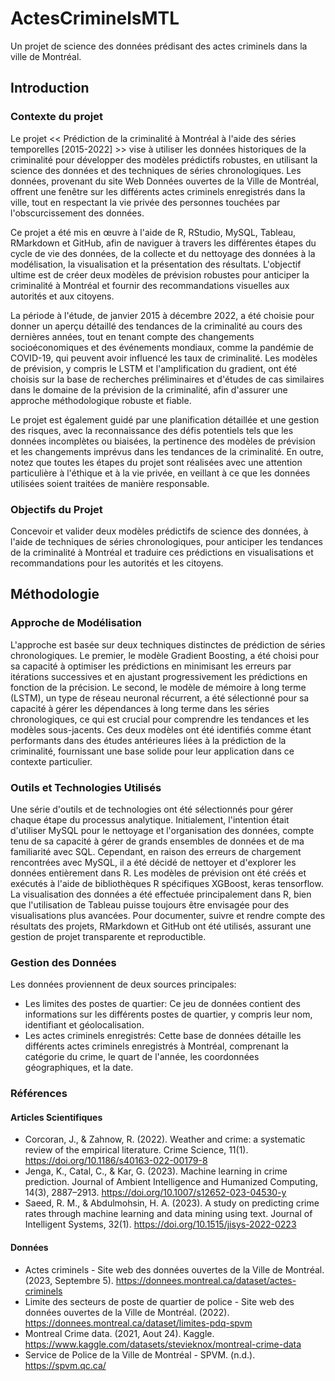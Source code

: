 # ActesCriminelsMTL
Un projet de science des données prédisant des actes criminels dans la ville de Montréal.

## Introduction
### Contexte du projet
Le projet << Prédiction de la criminalité à Montréal à l'aide des séries temporelles [2015-2022] >> vise à utiliser les données historiques de la criminalité pour développer des modèles prédictifs robustes, en utilisant la science des données et des techniques de séries chronologiques. Les données, provenant du site Web Données ouvertes de la Ville de Montréal, offrent une fenêtre sur les différents actes criminels enregistrés dans la ville, tout en respectant la vie privée des personnes touchées par l'obscurcissement des données.

Ce projet a été mis en œuvre à l'aide de R, RStudio, MySQL, Tableau, RMarkdown et GitHub, afin de naviguer à travers les différentes étapes du cycle de vie des données, de la collecte et du nettoyage des données à la modélisation, la visualisation et la présentation des résultats. L'objectif ultime est de créer deux modèles de prévision robustes pour anticiper la criminalité à Montréal et fournir des recommandations visuelles aux autorités et aux citoyens.

La période à l'étude, de janvier 2015 à décembre 2022, a été choisie pour donner un aperçu détaillé des tendances de la criminalité au cours des dernières années, tout en tenant compte des changements socioéconomiques et des événements mondiaux, comme la pandémie de COVID-19, qui peuvent avoir influencé les taux de criminalité. Les modèles de prévision, y compris le LSTM et l'amplification du gradient, ont été choisis sur la base de recherches préliminaires et d'études de cas similaires dans le domaine de la prévision de la criminalité, afin d'assurer une approche méthodologique robuste et fiable.

Le projet est également guidé par une planification détaillée et une gestion des risques, avec la reconnaissance des défis potentiels tels que les données incomplètes ou biaisées, la pertinence des modèles de prévision et les changements imprévus dans les tendances de la criminalité. En outre, notez que toutes les étapes du projet sont réalisées avec une attention particulière à l'éthique et à la vie privée, en veillant à ce que les données utilisées soient traitées de manière responsable.

### Objectifs du Projet
Concevoir et valider deux modèles prédictifs de science des données, à l'aide de techniques de séries chronologiques, pour anticiper les tendances de la criminalité à Montréal et traduire ces prédictions en visualisations et recommandations pour les autorités et les citoyens.

## Méthodologie

### Approche de Modélisation
L'approche est basée sur deux techniques distinctes de prédiction de séries chronologiques. Le premier, le modèle Gradient Boosting, a été choisi pour sa capacité à optimiser les prédictions en minimisant les erreurs par itérations successives et en ajustant progressivement les prédictions en fonction de la précision. Le second, le modèle de mémoire à long terme (LSTM), un type de réseau neuronal récurrent, a été sélectionné pour sa capacité à gérer les dépendances à long terme dans les séries chronologiques, ce qui est crucial pour comprendre les tendances et les modèles sous-jacents. Ces deux modèles ont été identifiés comme étant performants dans des études antérieures liées à la prédiction de la criminalité, fournissant une base solide pour leur application dans ce contexte particulier.

### Outils et Technologies Utilisés
Une série d'outils et de technologies ont été sélectionnés pour gérer chaque étape du processus analytique. Initialement, l'intention était d'utiliser MySQL pour le nettoyage et l'organisation des données, compte tenu de sa capacité à gérer de grands ensembles de données et de ma familiarité avec SQL. Cependant, en raison des erreurs de chargement rencontrées avec MySQL, il a été décidé de nettoyer et d'explorer les données entièrement dans R. Les modèles de prévision ont été créés et exécutés à l'aide de bibliothèques R spécifiques XGBoost, keras tensorflow. La visualisation des données a été effectuée principalement dans R, bien que l'utilisation de Tableau puisse toujours être envisagée pour des visualisations plus avancées. Pour documenter, suivre et rendre compte des résultats des projets, RMarkdown et GitHub ont été utilisés, assurant une gestion de projet transparente et reproductible.

### Gestion des Données
Les données proviennent de deux sources principales:

* Les limites des postes de quartier: Ce jeu de données contient des informations sur les différents postes de quartier, y compris leur nom, identifiant et géolocalisation.
* Les actes criminels enregistrés: Cette base de données détaille les différents actes criminels enregistrés à Montréal, comprenant la catégorie du crime, le quart de l'année, les coordonnées géographiques, et la date.

### Références
#### Articles Scientifiques

* Corcoran, J., & Zahnow, R. (2022). Weather and crime: a systematic review of the empirical literature. Crime Science, 11(1). https://doi.org/10.1186/s40163-022-00179-8
* Jenga, K., Catal, C., & Kar, G. (2023). Machine learning in crime prediction. Journal of Ambient Intelligence and Humanized Computing, 14(3), 2887–2913. https://doi.org/10.1007/s12652-023-04530-y
* Saeed, R. M., & Abdulmohsin, H. A. (2023). A study on predicting crime rates through machine learning and data mining using text. Journal of Intelligent Systems, 32(1). https://doi.org/10.1515/jisys-2022-0223

#### Données

* Actes criminels - Site web des données ouvertes de la Ville de Montréal. (2023, Septembre 5). https://donnees.montreal.ca/dataset/actes-criminels
* Limite des secteurs de poste de quartier de police - Site web des données ouvertes de la Ville de Montréal. (2022). https://donnees.montreal.ca/dataset/limites-pdq-spvm
* Montreal Crime data. (2021, Aout 24). Kaggle. https://www.kaggle.com/datasets/stevieknox/montreal-crime-data
* Service de Police de la Ville de Montréal - SPVM. (n.d.). https://spvm.qc.ca/
